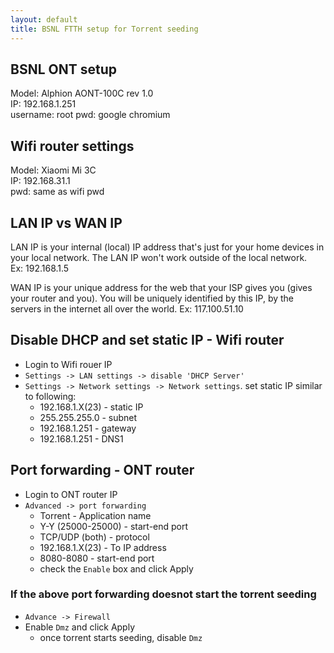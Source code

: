 ```yaml
---
layout: default
title: BSNL FTTH setup for Torrent seeding
---
```

## BSNL ONT setup
Model: Alphion AONT-100C rev 1.0  
IP: 192.168.1.251  
username: root 
pwd: google chromium  

## Wifi router settings
Model: Xiaomi Mi 3C  
IP: 192.168.31.1  
pwd: same as wifi pwd

## LAN IP vs WAN IP
LAN IP is your internal (local) IP address that's just for your home devices in your local network. 
The LAN IP won't work outside of the local network.  
Ex: 192.168.1.5

WAN IP is your unique address for the web that your ISP gives you (gives your router and you).
You will be uniquely identified by this IP, by the servers in the internet all over the world.
Ex: 117.100.51.10  

## Disable DHCP and set static IP - Wifi router 
- Login to Wifi rouer IP
- `Settings -> LAN settings -> disable 'DHCP Server'`
- `Settings -> Network settings -> Network settings`. set static IP similar to following:
  - 192.168.1.X(23) - static IP
  - 255.255.255.0   - subnet
  - 192.168.1.251   - gateway
  - 192.168.1.251   - DNS1

## Port forwarding - ONT router
- Login to ONT router IP
- `Advanced -> port forwarding`
  - Torrent             - Application name
  - Y-Y (25000-25000)   - start-end port
  - TCP/UDP (both)      - protocol
  - 192.168.1.X(23)     - To IP address
  - 8080-8080           - start-end port
  - check the `Enable` box and click Apply
### If the above port forwarding doesnot start the torrent seeding
- `Advance -> Firewall`
- Enable `Dmz` and click Apply
  - once torrent starts seeding, disable `Dmz`

